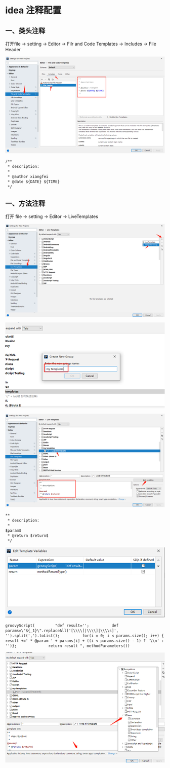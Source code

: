 # idea 注释配置

## 一、类头注释

打开file -> setting -> Editor -> Filr and Code Templates -> Includes -> File Header 

![类头注释.png](./../resource/微信截图_20191117212907.png "类头注释")

```
/**
 * description: 
 *
 * @author xiangfei
 * @date ${DATE} ${TIME}
 */
```

## 一、方法注释

打开 file -> setting -> Editor -> LiveTemplates

![方法注释步骤1.png](./../resource/微信截图_20191117213640.png "方法注释步骤1")

![方法注释步骤2.png](./../resource/微信截图_20191117213839.png "方法注释步骤2")

![方法注释步骤3.png](./../resource/微信截图_20191117213955.png "方法注释步骤3")

```
**
 * description: 
 * 
$param$ 
 * @return $return$
 */
```

![方法注释步骤4.png](./../resource/微信截图_20191117214140.png "方法注释步骤4")

```
groovyScript(         "def result='';          def params=\"${_1}\".replaceAll('[\\\\[|\\\\]|\\\\s]', '').split(',').toList();          for(i = 0; i < params.size(); i++) {             result +=' * @param ' + params[i] + ((i < params.size() - 1) ? '\\n' : '')};              return result ", methodParameters())
```

![方法注释步骤5.png](./../resource/微信截图_20191117214348.png "方法注释步骤5")